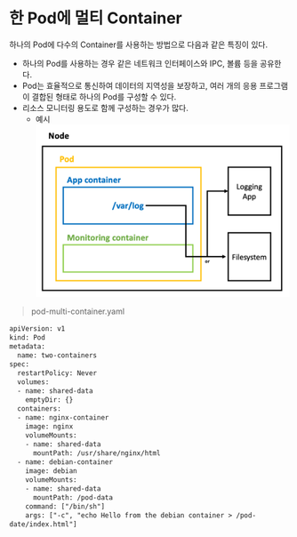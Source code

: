 # 한 Pod에 멀티 Container

하나의 Pod에 다수의 Container를 사용하는 방법으로 다음과 같은 특징이 있다. 
* 하나의 Pod를 사용하는 경우 같은 네트워크 인터페이스와 IPC, 볼륨 등을 공유한다.
* Pod는 효율적으로 통신하여 데이터의 지역성을 보장하고, 여러 개의 응용 프로그램이 결합된 형태로 하나의 Pod를 구성할 수 있다.
* 리소스 모니터링 용도로 함께 구성하는 경우가 많다.
    * 예시
![](/STEP2-application-scheduling-and-managing-lifecycle/images/06-pod-multi-container-1.png)

> pod-multi-container.yaml
```
apiVersion: v1
kind: Pod
metadata: 
  name: two-containers
spec:
  restartPolicy: Never
  volumes:
  - name: shared-data
    emptyDir: {}
  containers:
  - name: nginx-container
    image: nginx
    volumeMounts:
    - name: shared-data
      mountPath: /usr/share/nginx/html
  - name: debian-container
    image: debian
    volumeMounts:
    - name: shared-data
      mountPath: /pod-data
    command: ["/bin/sh"]
    args: ["-c", "echo Hello from the debian container > /pod-date/index.html"]
```
